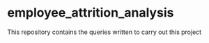 # employee_attrition_analysis
This repository contains the queries written to carry out this project
